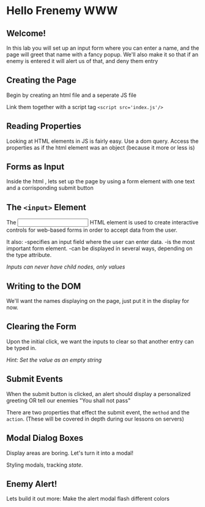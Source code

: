 # Hello Frenemy WWW

## Welcome!

In this lab you will set up an input form where you can enter a name, and the page will greet that name with a fancy popup. We'll also make it so that if an enemy is entered it will alert us of that, and deny them entry

## Creating the Page

Begin by creating an html file and a seperate JS file

Link them together with a script tag `<script src='index.js'/>`

## Reading Properties

Looking at HTML elements in JS is fairly easy. Use a dom query. Access the properties as if the html element was an object (because it more or less is)

## Forms as Input

Inside the html <body>, lets set up the page by using a form element with one text and a corrisponding submit button

## The `<input>` Element

The <input> HTML element is used to create interactive controls for web-based forms in order to accept data from the user.

It also:
-specifies an input field where the user can enter data.
-is the most important form element.
-can be displayed in several ways, depending on the type attribute.

*Inputs can never have child nodes, only values*

## Writing to the DOM

We'll want the names displaying on the page, just put it in the display for now.

## Clearing the Form

Upon the initial click, we want the inputs to clear so that another entry can be typed in.

*Hint: Set the value as an empty string*

## Submit Events

When the submit button is clicked, an alert should display a personalized greeting OR tell our enemies "You shall not pass"

There are two properties that effect the submit event, the `method` and the `action`. (These will be covered in depth during our lessons on servers)

## Modal Dialog Boxes

Display areas are boring. Let's turn it into a modal!

Styling modals, tracking *state*.

## Enemy Alert!

Lets build it out more: Make the alert modal flash different colors
